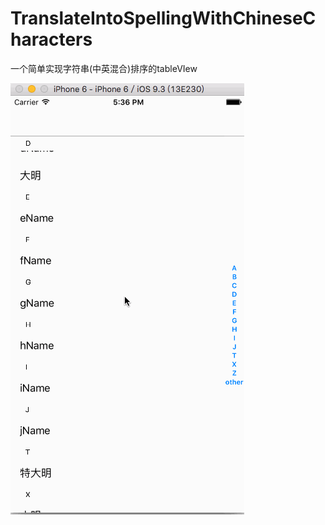 # TranslateIntoSpellingWithChineseCharacters
一个简单实现字符串(中英混合)排序的tableVIew

![image](https://github.com/wizetLee/TranslateIntoSpellingWithChineseCharacters/blob/master/TheChineseCharacterSorting/TheChineseCharacterSorting/%E5%BD%95%E5%88%B6%E7%9A%84gif.gif)
